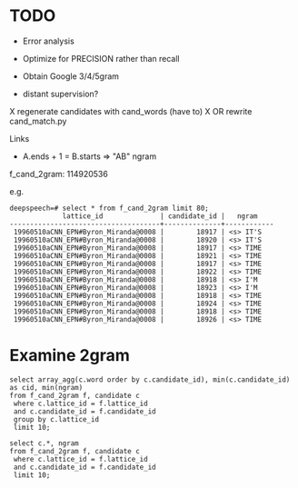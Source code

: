 TODO
====

- Error analysis
- Optimize for PRECISION rather than recall

- Obtain Google 3/4/5gram

- distant supervision?

X regenerate candidates with cand_words (have to)
X OR rewrite cand_match.py

Links

- A.ends + 1 = B.starts  => "AB" ngram


f_cand_2gram: 114920536

e.g.

    deepspeech=# select * from f_cand_2gram limit 80;
                 lattice_id              | candidate_id |   ngram
    -------------------------------------+--------------+------------
     19960510aCNN_EPN#Byron_Miranda@0008 |        18917 | <s> IT'S
     19960510aCNN_EPN#Byron_Miranda@0008 |        18920 | <s> IT'S
     19960510aCNN_EPN#Byron_Miranda@0008 |        18917 | <s> TIME
     19960510aCNN_EPN#Byron_Miranda@0008 |        18921 | <s> TIME
     19960510aCNN_EPN#Byron_Miranda@0008 |        18917 | <s> TIME
     19960510aCNN_EPN#Byron_Miranda@0008 |        18922 | <s> TIME
     19960510aCNN_EPN#Byron_Miranda@0008 |        18918 | <s> I'M
     19960510aCNN_EPN#Byron_Miranda@0008 |        18923 | <s> I'M
     19960510aCNN_EPN#Byron_Miranda@0008 |        18918 | <s> TIME
     19960510aCNN_EPN#Byron_Miranda@0008 |        18924 | <s> TIME
     19960510aCNN_EPN#Byron_Miranda@0008 |        18918 | <s> TIME
     19960510aCNN_EPN#Byron_Miranda@0008 |        18926 | <s> TIME


# Examine 2gram 
    select array_agg(c.word order by c.candidate_id), min(c.candidate_id) as cid, min(ngram)
    from f_cand_2gram f, candidate c
     where c.lattice_id = f.lattice_id 
     and c.candidate_id = f.candidate_id
     group by c.lattice_id
     limit 10;

    select c.*, ngram
    from f_cand_2gram f, candidate c
     where c.lattice_id = f.lattice_id 
     and c.candidate_id = f.candidate_id
     limit 10;